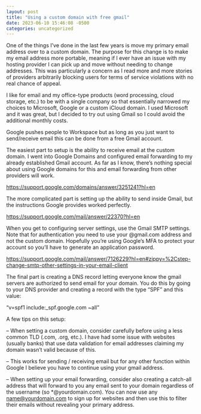 ```yaml
---
layout: post
title: "Using a custom domain with free gmail"
date: 2023-06-10 15:46:08 -0500
categories: uncategorized
---
```

One of the things I’ve done in the last few years is move my primary email address over to a custom domain. The purpose for this change is to make my email address more portable, meaning if I ever have an issue with my hosting provider I can pick up and move without needing to change addresses. This was particularly a concern as I read more and more stories of providers arbitrarily blocking users for terms of service violations with no real chance of appeal.  

I like for email and my office-type products (word processing, cloud storage, etc.) to be with a single company so that essentially narrowed my choices to Microsoft, Google or a custom iCloud domain. I used Microsoft and it was great, but I decided to try out using Gmail so I could avoid the additional monthly costs.  

Google pushes people to Workspace but as long as you just want to send/receive email this can be done from a free Gmail account. 

The easiest part to setup is the ability to receive email at the custom domain. I went into Google Domains and configured email forwarding to my already established Gmail account. As far as I know, there’s nothing special about using Google domains for this and email forwarding from other providers will work. 

https://support.google.com/domains/answer/3251241?hl=en

The more complicated part is setting up the ability to send inside Gmail, but the instructions Google provides worked perfectly.  

https://support.google.com/mail/answer/22370?hl=en

When you get to configuring server settings, use the Gmail SMTP settings. Note that for authentication you need to use your @gmail.com address and not the custom domain. Hopefully you’re using Google’s MFA to protect your account so you’ll have to generate an application password. 

https://support.google.com/mail/answer/7126229?hl=en#zippy=%2Cstep-change-smtp-other-settings-in-your-email-client

The final part is creating a DNS record letting everyone know the gmail servers are authorized to send email for your domain. You do this by going to your DNS provider and creating a record with the type “SPF” and this value: 

“v=spf1 include:_spf.google.com ~all” 

A few tips on this setup: 

– When setting a custom domain, consider carefully before using a less common TLD (.com, .org, etc.). I have had some issue with websites (usually banks) that use data validation for email addresses claiming my domain wasn’t valid because of this. 

– This works for sending / receiving email but for any other function within Google I believe you have to continue using your gmail address. 

– When setting up your email forwarding, consider also creating a catch-all address that will forward to you any email sent to your domain regardless of the username (so *@yourdomain.com). You can now use any name@yourdomain.com to sign up for websites and then use this to filter their emails without revealing your primary address.  
